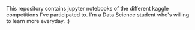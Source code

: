 This repository contains jupyter notebooks of the different kaggle competitions I've participated to.
I'm a Data Science student who's willing to learn more everyday. :)
